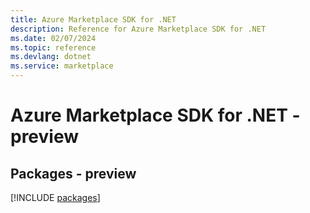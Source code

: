 ```yaml
---
title: Azure Marketplace SDK for .NET
description: Reference for Azure Marketplace SDK for .NET
ms.date: 02/07/2024
ms.topic: reference
ms.devlang: dotnet
ms.service: marketplace
---
```

# Azure Marketplace SDK for .NET - preview
## Packages - preview
[!INCLUDE [packages](marketplace-index.md)]
